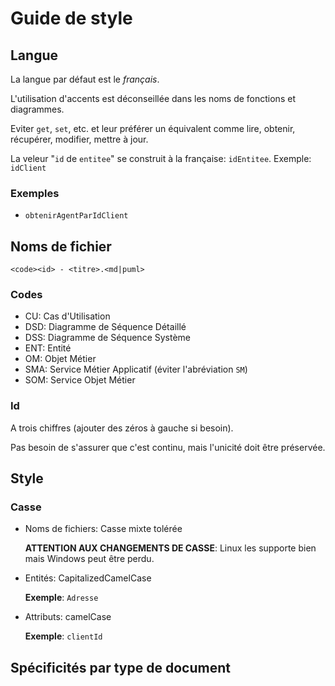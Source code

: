 # Guide de style

## Langue

La langue par défaut est le _français_.

L'utilisation d'accents est déconseillée dans les noms de fonctions et
diagrammes.

Eviter `get`, `set`, etc. et leur préférer un équivalent comme lire,
obtenir, récupérer, modifier, mettre à jour.

La veleur "`id` de `entitee`" se construit à la française: `idEntitee`.
Exemple: `idClient`

### Exemples

- `obtenirAgentParIdClient`

## Noms de fichier

`<code><id> - <titre>.<md|puml>`

### Codes

- CU: Cas d'Utilisation
- DSD: Diagramme de Séquence Détaillé
- DSS: Diagramme de Séquence Système
- ENT: Entité
- OM: Objet Métier
- SMA: Service Métier Applicatif (éviter l'abréviation `SM`)
- SOM: Service Objet Métier

### Id

A trois chiffres (ajouter des zéros à gauche si besoin).

Pas besoin de s'assurer que c'est continu, mais l'unicité doit être préservée.

## Style

### Casse

- Noms de fichiers: Casse mixte tolérée
  
  **ATTENTION AUX CHANGEMENTS DE CASSE**: Linux les supporte bien mais Windows
  peut être perdu.

- Entités: CapitalizedCamelCase

  **Exemple**: `Adresse`

- Attributs: camelCase

  **Exemple**: `clientId`
  
## Spécificités par type de document

### 
